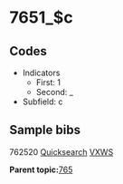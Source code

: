 # 7651\_$c

## Codes

-   Indicators
    -   First: 1
    -   Second: \_
-   Subfield: c

## Sample bibs

762520 [Quicksearch](https://search.library.yale.edu/catalog/762520) [VXWS](http://prodorbis.library.yale.edu:7014/vxws/GetHoldingsService?bibId=762520)

**Parent topic:**[765](../../tags/765/765.md)


